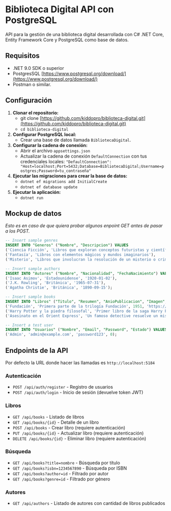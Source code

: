 # Biblioteca Digital API con PostgreSQL

API para la gestión de una biblioteca digital desarrollada con C# .NET Core, Entity Framework Core y PostgreSQL como base de datos.

## Requisitos

- .NET 9.0 SDK o superior
- PostgresSQL [https://www.postgresql.org/download/](https://www.postgresql.org/download/)
- Postman o similar.

## Configuración

1. **Clonar el repositorio:**
   - git clone [https://github.com/kiddopro/biblioteca-digital.git](https://github.com/kiddopro/biblioteca-digital.git)
   - `cd biblioteca-digital`
2. **Configurar PostgreSQL local:**
   - Crear una base de datos llamada `BibliotecaDigital`.
3. **Configurar la cadena de conexión:**
   - Abrir el archivo `appsettings.json`
   - Actualizar la cadena de conexión `DefaultConnection` con tus credenciales locales: `"DefaultConnection": "Host=localhost;Port=5432;Database=BibliotecaDigital;Username=postgres;Password=tu_contraseña"`
4. **Ejecutar las migraciones para crear la base de datos:**
   - `dotnet ef migrations add InitialCreate`
   - `dotnet ef database update`
5. **Ejecutar la aplicación:**
   - `dotnet run`




## Mockup de datos
*Esto es en caso de que quiera probar algunos enpoint GET antes de pasar a los POST.*
```sql
-- Insert sample genres
INSERT INTO "Generos" ("Nombre", "Descripcion") VALUES 
('Ciencia Ficción', 'Libros que exploran conceptos futuristas y científicos'),
('Fantasía', 'Libros con elementos mágicos y mundos imaginarios'),
('Misterio', 'Libros que involucran la resolución de un misterio o crimen');

-- Insert sample authors
INSERT INTO "Autores" ("Nombre", "Nacionalidad", "FechaNacimiento") VALUES 
('Isaac Asimov', 'Estadounidense', '1920-01-02'),
('J.K. Rowling', 'Británica', '1965-07-31'),
('Agatha Christie', 'Británica', '1890-09-15');

-- Insert sample books
INSERT INTO "Libros" ("Titulo", "Resumen", "AnioPublicacion", "Imagen", "ISBN", "Stock", "AutorId", "GeneroId") VALUES 
('Fundación', 'Primera parte de la trilogía Fundación', 1951, 'https://example.com/fundacion.jpg', '9788497596695', 10, 1, 1),
('Harry Potter y la piedra filosofal', 'Primer libro de la saga Harry Potter', 1997, 'https://example.com/harrypotter.jpg', '9788478884452', 15, 2, 2),
('Asesinato en el Orient Express', 'Un famoso detective resuelve un misterioso asesinato en un tren', 1934, 'https://example.com/orientexpress.jpg', '9788427298088', 8, 3, 3);

-- Insert a test user
INSERT INTO "Usuarios" ("Nombre", "Email", "Password", "Estado") VALUES 
('Admin', 'admin@example.com', 'password123', 0);
```


## Endpoints de la API

Por defecto la URL donde hacer las llamadas es `http://localhost:5184`

### Autenticación
- `POST /api/auth/register` - Registro de usuarios
- `POST /api/auth/login` - Inicio de sesión (devuelve token JWT)

### Libros
- `GET /api/books` - Listado de libros
- `GET /api/books/{id}` - Detalle de un libro
- `POST /api/books` - Crear libro (requiere autenticación)
- `PUT /api/books/{id}` - Actualizar libro (requiere autenticación)
- `DELETE /api/books/{id}` - Eliminar libro (requiere autenticación)

### Búsqueda
- `GET /api/books?title=nombre` - Búsqueda por título
- `GET /api/books?isbn=1234567890` - Búsqueda por ISBN
- `GET /api/books?author=id` - Filtrado por autor
- `GET /api/books?genre=id` - Filtrado por género

### Autores
- `GET /api/authors` - Listado de autores con cantidad de libros publicados

